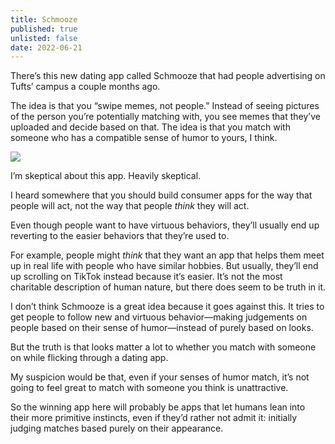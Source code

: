 ```yaml
---
title: Schmooze
published: true
unlisted: false
date: 2022-06-21
---
```


There’s this new dating app called Schmooze that had people advertising on Tufts’ campus a couple months ago.

The idea is that you “swipe memes, not people.” Instead of seeing pictures of the person you’re potentially matching with, you see memes that they’ve uploaded and decide based on that. The idea is that you match with someone who has a compatible sense of humor to yours, I think.

![](/posts/schmooze/174452352-040776ad-c98d-4ff3-a687-19387bb658d1.png)

I’m skeptical about this app. Heavily skeptical.

I heard somewhere that you should build consumer apps for the way that people will act, not the way that people _think_ they will act.

Even though people want to have virtuous behaviors, they’ll usually end up reverting to the easier behaviors that they’re used to.

For example, people might _think_ that they want an app that helps them meet up in real life with people who have similar hobbies. But usually, they’ll end up scrolling on TikTok instead because it’s easier. It’s not the most charitable description of human nature, but there does seem to be truth in it.

I don’t think Schmooze is a great idea because it goes against this. It tries to get people to follow new and virtuous behavior—making judgements on people based on their sense of humor—instead of purely based on looks.

But the truth is that looks matter a lot to whether you match with someone on while flicking through a dating app.

My suspicion would be that, even if your senses of humor match, it’s not going to feel great to match with someone you think is unattractive.

So the winning app here will probably be apps that let humans lean into their more primitive instincts, even if they’d rather not admit it: initially judging matches based purely on their appearance.
